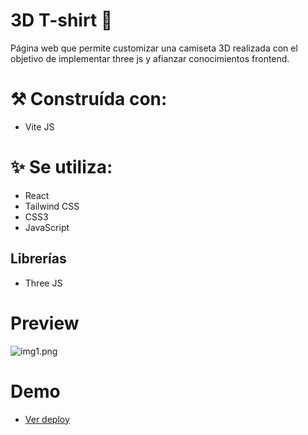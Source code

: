 # 3D T-shirt 📆

Página web que permite customizar una camiseta 3D realizada con el objetivo de implementar three js y afianzar conocimientos frontend.


# ⚒️ Construída con:
- Vite JS

# ✨ Se utiliza:
- React
- Tailwind CSS
- CSS3
- JavaScript

## Librerías
- Three JS

# Preview
![img1.png](https://res.cloudinary.com/dem9ilhyh/image/upload/v1690154665/shirt_b564tu.png)

# Demo
- [Ver deploy](https://3dshirt-sage.vercel.app/)
